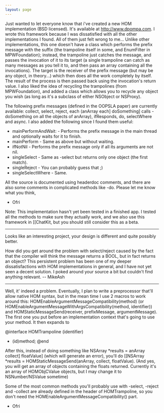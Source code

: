 ```yaml
---
layout: page
---
```




Just wanted to let everyone know that i've created a new HOM implementation (BSD licensed). It's available at http://www.dpompa.com.
I wrote this framework because I was dissatisfied with all the other implementations I found. All of them just felt wrong to me...
Unlike other implementations, this one doesn't have a class which performs the prefix message with the suffix (the trampoline itself in some, and EnumFilter in MPWFoundation); instead, the trampoline just catches the message, and passes the invocation of it to its target (a single trampoline can catch as many messages as you tell it to, and then pass an array containing all the invocations). The target is the receiver of the prefix message (but may be any object, in theory...) which then does all the work completely by itself. The result of the process is then passed back using the invocation's return value.
I also liked the idea of recycling the trampolines (from MPWFoundation), and added a class which allows you to recycle any object you wish (as long as it's a subclass of either NSObject or NSProxy).

The following prefix messages (defined in the OOPSLA paper) are currently available:
collect, select, reject, each (anArray each] doSomething] calls -doSomething on all the objects of anArray), ifResponds, do, selectWhere and async.
I also added the following since I found them useful:

* mainPerformAndWait: - Performs the prefix message in the main thread and optionally waits for it to finish.
* mainPerform - Same as above but without waiting.
* ifNotNil - Performs the prefix message only if all its arguments are not nil.
* singleSelect - Same as -select but returns only one object (the first match).
* singleReject - You can probably guess that ;)
* singleSelectWhere - Same.


All the source is documented using headerdoc comments, and there are also some comments in complicated methods like -do.
Please let me know what you think,

- Ofri

Note: This implementation hasn't yet been tested in a finished app. I tested all the methods to make sure they actually work, and we also use this framework in [[ChatKit, but you should still consider this as a beta.

----

Looks like an interesting project, your design is different and quite possibly better.

How did you get around the problem with select/reject caused by the fact that the compiler will think the message returns a BOOL, but in fact returns an object? This persistent problem has been one of my deeper dissatisfactions with HOM implementations in general, and I have not yet seen a decent solution. I poked around your source a bit but couldn't find anything relevant. -- MikeAsh

----

Well, it' indeed a problem. Eventually, I plan to write a preprocessor that'll allow native HOM syntax, but in the mean time I use 2 macros to work around this: HOMEnableArgumentMessageCompatibility(method) (or HOMEnableArgumentMessageWithArgsCompatibility(method, identifier)) and HOMStaticMessageSend(receiver, prefixMessage, argumentMessage). The first one you put before an implementation context that's going to use your method. It then expands to
    
@interface HOMTrampoline (identifier)
- (id)method;
@end


After this, instead of doing something like NSArray *results = anArray collect] floatValue] (which will generate an error), you'll do [[NSArray *results = HOMStaticMessageSend(anArray, collect, floatValue). (And yes, you will get an array of objects containing the floats returned. Currently it's an array of HOMObjCValue objects, but I may change it to NSNumber/NSValue sometime)

Some of the most common methods you'll probably use with -select, -reject and -collect are already defined in the header of HOMTrampoline, so you don't need the HOMEnableArgumentMessageCompatibility() part.

- Ofri
